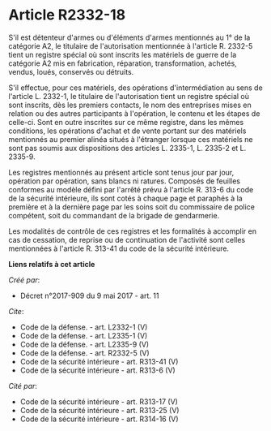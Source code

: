 # Article R2332-18

S'il est détenteur d'armes ou d'éléments d'armes mentionnés au 1° de la catégorie A2, le titulaire de l'autorisation
mentionnée à l'article R. 2332-5 tient un registre spécial où sont inscrits les matériels de guerre de la catégorie A2 mis en
fabrication, réparation, transformation, achetés, vendus, loués, conservés ou détruits. 

S'il effectue, pour ces matériels, des opérations d'intermédiation au sens de l'article L. 2332-1, le titulaire de
l'autorisation tient un registre spécial où sont inscrits, dès les premiers contacts, le nom des entreprises mises en
relation ou des autres participants à l'opération, le contenu et les étapes de celle-ci. Sont en outre inscrites sur ce même
registre, dans les mêmes conditions, les opérations d'achat et de vente portant sur des matériels mentionnés au premier
alinéa situés à l'étranger lorsque ces matériels ne sont pas soumis aux dispositions des articles L. 2335-1, L. 2335-2 et L.
2335-9. 

Les registres mentionnés au présent article sont tenus jour par jour, opération par opération, sans blancs ni ratures.
Composés de feuilles conformes au modèle défini par l'arrêté prévu à l'article R. 313-6 du code de la sécurité intérieure,
ils sont cotés à chaque page et paraphés à la première et à la dernière page par les soins soit du commissaire de police
compétent, soit du commandant de la brigade de gendarmerie. 

Les modalités de contrôle de ces registres et les formalités à accomplir en cas de cessation, de reprise ou de continuation
de l'activité sont celles mentionnées à l'article R. 313-41 du code de la sécurité intérieure.

**Liens relatifs à cet article**

_Créé par_:

  - Décret n°2017-909 du 9 mai 2017 - art. 11

_Cite_:

  - Code de la défense. - art. L2332-1 (V)
  - Code de la défense. - art. L2335-1 (V)
  - Code de la défense. - art. L2335-9 (V)
  - Code de la défense. - art. R2332-5 (V)
  - Code de la sécurité intérieure - art. R313-41 (V)
  - Code de la sécurité intérieure - art. R313-6 (V)

_Cité par_:

  - Code de la sécurité intérieure - art. R313-17 (V)
  - Code de la sécurité intérieure - art. R313-25 (V)
  - Code de la sécurité intérieure - art. R314-16 (V)
